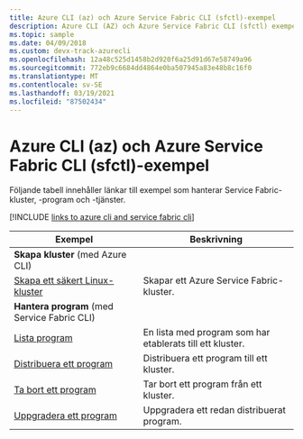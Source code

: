```yaml
---
title: Azure CLI (az) och Azure Service Fabric CLI (sfctl)-exempel
description: Azure CLI (AZ) och Azure Service Fabric CLI (sfctl) exempel på hantering av kluster, program och tjänster.
ms.topic: sample
ms.date: 04/09/2018
ms.custom: devx-track-azurecli
ms.openlocfilehash: 12a48c525d1458b2d920f6a25d91d67e58749a96
ms.sourcegitcommit: 772eb9c6684dd4864e0ba507945a83e48b8c16f0
ms.translationtype: MT
ms.contentlocale: sv-SE
ms.lasthandoff: 03/19/2021
ms.locfileid: "87502434"
---
```

# <a name="azure-cli-az-and-azure-service-fabric-cli-sfctl-samples"></a>Azure CLI (az) och Azure Service Fabric CLI (sfctl)-exempel

Följande tabell innehåller länkar till exempel som hanterar Service Fabric-kluster, -program och -tjänster.

[!INCLUDE [links to azure cli and service fabric cli](../../includes/service-fabric-sfctl.md)]

| Exempel | Beskrivning |
|-|-|
| **Skapa kluster** (med Azure CLI)||
| [Skapa ett säkert Linux-kluster](./scripts/cli-create-cluster.md)| Skapar ett Azure Service Fabric-kluster. |
| **Hantera program** (med Service Fabric CLI)||
| [Lista program](./scripts/sfctl-list-applications.md)| En lista med program som har etablerats till ett kluster.|
| [Distribuera ett program](./scripts/cli-deploy-application.md)| Distribuera ett program till ett kluster.|
| [Ta bort ett program](./scripts/cli-remove-application.md)| Tar bort ett program från ett kluster.|
| [Uppgradera ett program](./scripts/sfctl-upgrade-application.md)| Uppgradera ett redan distribuerat program.|
